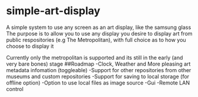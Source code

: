 # simple-art-display
A simple system to use any screen as an art display, like the samsung glass
The purpose is to allow you to use any display you desire to display art from public respositories (e.g The Metropolitan), with full choice as to how you choose to display it



Currently only the metropolitan is supported and its still in the early (and very bare bones) stage 
##Roadmap
-Clock, Weather and More pleasing art metadata infomation (toggleable)
-Support for other repositories from other museums and custom repositories
-Support for saving to local storage (for offline option)
-Option to use local files as image source
-Gui
-Remote LAN control
